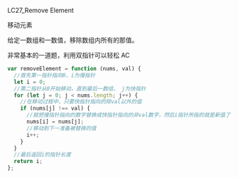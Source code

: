 LC27_Remove Element

移动元素

给定一数组和一数值，移除数组内所有的那值。

非常基本的一道题，利用双指针可以轻松 AC

```javascript
var removeElement = function (nums, val) {
  //首先第一指针指向0，i为慢指针
  let i = 0;
  //第二指针从0开始移动，直到最后一数组， j为快指针
  for (let j = 0; j < nums.length; j++) {
    //在移动过程中，只要快指针指向的除val以外的值
    if (nums[j] !== val) {
      //就把慢指针指向的数字替换成快指针指向的非val数字，然后i指针所指的就是新值了
      nums[i] = nums[j];
      //移动到下一准备被替换的值
      i++;
    }
  }
  //最后返回i的指针长度
  return i;
};
```
